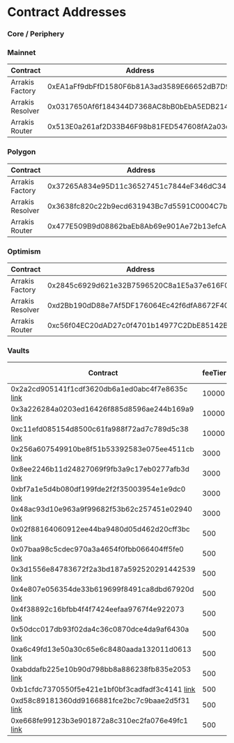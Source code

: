 # Contract Addresses

### Core / Periphery

### Mainnet

| Contract         | Address                                    |
| ---------------- | ------------------------------------------ |
| Arrakis Factory  | 0xEA1aFf9dbFfD1580F6b81A3ad3589E66652dB7D9 |
| Arrakis Resolver | 0x0317650Af6f184344D7368AC8bB0bEbA5EDB214a |
| Arrakis Router   | 0x513E0a261af2D33B46F98b81FED547608fA2a03d |

### Polygon

| Contract         | Address                                    |
| ---------------- | ------------------------------------------ |
| Arrakis Factory  | 0x37265A834e95D11c36527451c7844eF346dC342a |
| Arrakis Resolver | 0x3638fc820c22b9ecd631943Bc7d5591C0004C7b2 |
| Arrakis Router   | 0x477E509B9d08862baEb8Ab69e901Ae72b13efcA0 |

### Optimism

| Contract         | Address                                    |
| ---------------- | ------------------------------------------ |
| Arrakis Factory  | 0x2845c6929d621e32B7596520C8a1E5a37e616F09 |
| Arrakis Resolver | 0xd2Bb190dD88e7Af5DF176064Ec42f6dfA8672F40 |
| Arrakis Router   | 0xc56f04EC20dAD27c0f4701b14977C2DbE85142BA |

### Vaults

| Contract                                                                                                                   | feeTier | Token 1                                                                          | Token 2                                                                          |
| -------------------------------------------------------------------------------------------------------------------------- | ------- | -------------------------------------------------------------------------------- | -------------------------------------------------------------------------------- |
| 0x2a2cd905141f1cdf3620db6a1ed0abc4f7e8635c [link](https://etherscan.io/address/0x2a2cd905141f1cdf3620db6a1ed0abc4f7e8635c) | 10000   | [DAI](https://etherscan.io/address/0x6b175474e89094c44da98b954eedeac495271d0f)   | [OPIUM](https://etherscan.io/address/0x888888888889c00c67689029d7856aac1065ec11) |
| 0x3a226284a0203ed16426f885d8596ae244b169a9 [link](https://etherscan.io/address/0x3a226284a0203ed16426f885d8596ae244b169a9) | 10000   | [iETHV](https://etherscan.io/address/0x3a707d56d538e85b783e8ce12b346e7fb6511f90) | [USDC](https://etherscan.io/address/0xa0b86991c6218b36c1d19d4a2e9eb0ce3606eb48)  |
| 0xc11efd085154d8500c61fa988f72ad7c789d5c38 [link](https://etherscan.io/address/0xc11efd085154d8500c61fa988f72ad7c789d5c38) | 10000   | [USDC](https://etherscan.io/address/0xa0b86991c6218b36c1d19d4a2e9eb0ce3606eb48)  | [ETHV](https://etherscan.io/address/0xc53342fd7575f572b0ff4569e31941a5b821ac76)  |
| 0x256a607549910be8f51b53392583e075ee4511cb [link](https://etherscan.io/address/0x256a607549910be8f51b53392583e075ee4511cb) | 3000    | [🌐](https://etherscan.io/address/0x3402e15b3ea0f1aec2679c4be4c6d051cef93953)    | [WETH](https://etherscan.io/address/0xc02aaa39b223fe8d0a0e5c4f27ead9083c756cc2)  |
| 0x8ee2246b11d24827069f9fb3a9c17eb0277afb3d [link](https://etherscan.io/address/0x8ee2246b11d24827069f9fb3a9c17eb0277afb3d) | 3000    | [RAI](https://etherscan.io/address/0x03ab458634910aad20ef5f1c8ee96f1d6ac54919)   | [WETH](https://etherscan.io/address/0xc02aaa39b223fe8d0a0e5c4f27ead9083c756cc2)  |
| 0xbf7a1e5d4b080df199fde2f2f35003954e1e9dc0 [link](https://etherscan.io/address/0xbf7a1e5d4b080df199fde2f2f35003954e1e9dc0) | 3000    | [🌐](https://etherscan.io/address/0x3402e15b3ea0f1aec2679c4be4c6d051cef93953)    | [WETH](https://etherscan.io/address/0xc02aaa39b223fe8d0a0e5c4f27ead9083c756cc2)  |
| 0x48ac93d10e963a9f99682f53b62c257451e02940 [link](https://etherscan.io/address/0x48ac93d10e963a9f99682f53b62c257451e02940) | 3000    | [UDT](https://etherscan.io/address/0x90de74265a416e1393a450752175aed98fe11517)   | [WETH](https://etherscan.io/address/0xc02aaa39b223fe8d0a0e5c4f27ead9083c756cc2)  |
| 0x02f88164060912ee44ba9480d05d462d20cff3bc [link](https://etherscan.io/address/0x02f88164060912ee44ba9480d05d462d20cff3bc) | 500     | [USDC](https://etherscan.io/address/0xa0b86991c6218b36c1d19d4a2e9eb0ce3606eb48)  | [USDT](https://etherscan.io/address/0xdac17f958d2ee523a2206206994597c13d831ec7)  |
| 0x07baa98c5cdec970a3a4654f0fbb066404ff5fe0 [link](https://etherscan.io/address/0x07baa98c5cdec970a3a4654f0fbb066404ff5fe0) | 500     | [FEI](https://etherscan.io/address/0x956f47f50a910163d8bf957cf5846d573e7f87ca)   | [USDC](https://etherscan.io/address/0xa0b86991c6218b36c1d19d4a2e9eb0ce3606eb48)  |
| 0x3d1556e84783672f2a3bd187a592520291442539 [link](https://etherscan.io/address/0x3d1556e84783672f2a3bd187a592520291442539) | 500     | [DAI](https://etherscan.io/address/0x6b175474e89094c44da98b954eedeac495271d0f)   | [FEI](https://etherscan.io/address/0x956f47f50a910163d8bf957cf5846d573e7f87ca)   |
| 0x4e807e056354de33b619699f8491ca8dbd67920d [link](https://etherscan.io/address/0x4e807e056354de33b619699f8491ca8dbd67920d) | 500     | [DAI](https://etherscan.io/address/0x6b175474e89094c44da98b954eedeac495271d0f)   | [USDP](https://etherscan.io/address/0x8e870d67f660d95d5be530380d0ec0bd388289e1)  |
| 0x4f38892c16bfbb4f4f7424eefaa9767f4e922073 [link](https://etherscan.io/address/0x4f38892c16bfbb4f4f7424eefaa9767f4e922073) | 500     | [USDC](https://etherscan.io/address/0xa0b86991c6218b36c1d19d4a2e9eb0ce3606eb48)  | [FLOAT](https://etherscan.io/address/0xb05097849bca421a3f51b249ba6cca4af4b97cb9) |
| 0x50dcc017db93f02da4c36c0870dce4da9af6430a [link](https://etherscan.io/address/0x50dcc017db93f02da4c36c0870dce4da9af6430a) | 500     | [RAI](https://etherscan.io/address/0x03ab458634910aad20ef5f1c8ee96f1d6ac54919)   | [DAI](https://etherscan.io/address/0x6b175474e89094c44da98b954eedeac495271d0f)   |
| 0xa6c49fd13e50a30c65e6c8480aada132011d0613 [link](https://etherscan.io/address/0xa6c49fd13e50a30c65e6c8480aada132011d0613) | 500     | [USDC](https://etherscan.io/address/0xa0b86991c6218b36c1d19d4a2e9eb0ce3606eb48)  | [WETH](https://etherscan.io/address/0xc02aaa39b223fe8d0a0e5c4f27ead9083c756cc2)  |
| 0xabddafb225e10b90d798bb8a886238fb835e2053 [link](https://etherscan.io/address/0xabddafb225e10b90d798bb8a886238fb835e2053) | 500     | [DAI](https://etherscan.io/address/0x6b175474e89094c44da98b954eedeac495271d0f)   | [USDC](https://etherscan.io/address/0xa0b86991c6218b36c1d19d4a2e9eb0ce3606eb48)  |
| 0xb1cfdc7370550f5e421e1bf0bf3cadfadf3c4141 [link](https://etherscan.io/address/0xb1cfdc7370550f5e421e1bf0bf3cadfadf3c4141) | 500     | [DAI](https://etherscan.io/address/0x6b175474e89094c44da98b954eedeac495271d0f)   | [FRAX](https://etherscan.io/address/0x853d955acef822db058eb8505911ed77f175b99e)  |
| 0xd58c89181360dd9166881fce2bc7c9baae2d5f31 [link](https://etherscan.io/address/0xd58c89181360dd9166881fce2bc7c9baae2d5f31) | 500     | [DAI](https://etherscan.io/address/0x6b175474e89094c44da98b954eedeac495271d0f)   | [USDT](https://etherscan.io/address/0xdac17f958d2ee523a2206206994597c13d831ec7)  |
| 0xe668fe99123b3e901872a8c310ec2fa076e49fc1 [link](https://etherscan.io/address/0xe668fe99123b3e901872a8c310ec2fa076e49fc1) | 500     | [FRAX](https://etherscan.io/address/0x853d955acef822db058eb8505911ed77f175b99e)  | [USDC](https://etherscan.io/address/0xa0b86991c6218b36c1d19d4a2e9eb0ce3606eb48)  |
